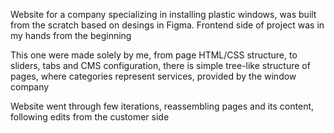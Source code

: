 Website for a company specializing in installing plastic windows, was built from the scratch based on desings in Figma. Frontend side of project was in my hands from the beginning

This one were made solely by me, from page HTML/CSS structure, to sliders, tabs and CMS configuration, there is simple tree-like structure of pages, where categories represent services, provided by the window company

Website went through few iterations, reassembling pages and its content, following edits from the customer side